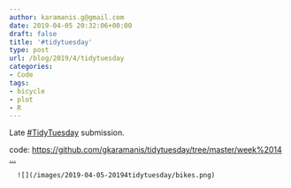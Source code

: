 ```yaml
---
author: karamanis.g@gmail.com
date: 2019-04-05 20:32:06+00:00
draft: false
title: '#tidytuesday'
type: post
url: /blog/2019/4/tidytuesday
categories:
- Code
tags:
- bicycle
- plot
- R
---
```


Late [#TidyTuesday](https://twitter.com/hashtag/TidyTuesday?src=hash) submission.

code: [https://github.com/gkaramanis/tidytuesday/tree/master/week%2014 …](https://t.co/gpO78cO1CC)

  
  



  
      ![](/images/2019-04-05-20194tidytuesday/bikes.png)

